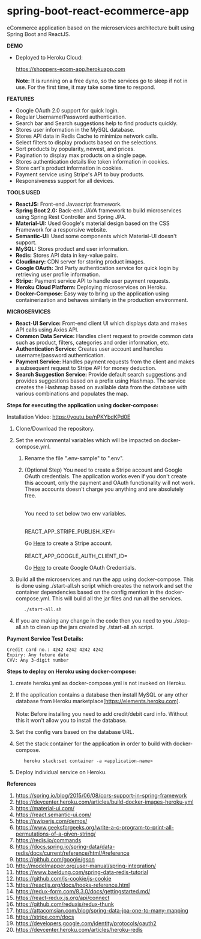 # spring-boot-react-ecommerce-app
eCommerce application based on the microservices architecture built using Spring Boot and ReactJS.

**DEMO**
- Deployed to Heroku Cloud:

  https://shoppers-ecom-app.herokuapp.com

  **Note:** It is running on a free dyno, so the services go to sleep if not in use.
       For the first time, it may take some time to respond.
 
**FEATURES**

- Google OAuth 2.0 support for quick login.
- Regular Username/Password authentication.
- Search bar and Search suggestions help to find products quickly.
- Stores user information in the MySQL database.
- Stores API data in Redis Cache to minimize network calls.
- Select filters to display products based on the selections.
- Sort products by popularity, newest, and prices.
- Pagination to display max products on a single page.
- Stores authentication details like token information in cookies.
- Store cart's product information in cookies.
- Payment service using Stripe's API to buy products.
- Responsiveness support for all devices.

**TOOLS USED**

- **ReactJS:** Front-end Javascript framework.
- **Spring Boot 2.0:** Back-end JAVA framework to build microservices using Spring
 Rest Controller and Spring JPA.
- **Material-UI:** Used Google's material design based on the CSS Framework for a responsive website.
- **Semantic-UI:** Used some components which Material-UI doesn't support.
- **MySQL:** Stores product and user information.
- **Redis:** Stores API data in key-value pairs.
- **Cloudinary:** CDN server for storing product images. 
- **Google OAuth:** 3rd Party authentication service for quick login by retrieving user profile information. 
- **Stripe:** Payment service API to handle user payment requests.
- **Heroku Cloud Platform:** Deploying microservices on Heroku.
- **Docker-Compose:** Easy way to bring up the application using containerization and behaves similarly in the production environment.
 
**MICROSERVICES**

- **React-UI Service:** Front-end client UI which displays data and makes API calls using Axios API.
- **Common Data Service:** Handles client request to provide common data such as product, filters, categories and order information, etc. 
- **Authentication Service:** Creates user account and handles username/password authentication.
- **Payment Service:** Handles payment requests from the client and makes a subsequent request to Stripe API
 for money deduction. 
- **Search Suggestion Service:** Provide default search suggestions and provides suggestions based on a prefix using Hashmap. The service creates the Hashmap based on available data from the database with various combinations and populates the map.

**Steps for executing the application using docker-compose:**

Installation Video: https://youtu.be/nPKYbdKPd0E

1. Clone/Download the repository.

2. Set the environmental variables which will be impacted on docker-compose.yml.
   
    1. Rename the file ".env-sample" to ".env".     
    2. (Optional Step) You need to create a Stripe account and Google OAuth credentials.
       The application works even if you don't create this account, only the payment and OAuth functionality will not work.
       These accounts doesn't charge you anything and are absolutely free.<br/><br/>

       You need to set below two env variables.<br/><br/>

       REACT_APP_STRIPE_PUBLISH_KEY=<Your Stripe Publishable Key>

       Go [Here](https://dashboard.stripe.com/register) to create a Stripe account.
       <br/><br/>
       REACT_APP_GOOGLE_AUTH_CLIENT_ID=<Your Google AUTH Client ID>

       Go [Here](https://console.developers.google.com) to create Google OAuth Credentials.

3. Build all the microservices and run the app using docker-compose. This is done using ./start-all.sh script which creates the network and set the container dependencies based on the config mention in the docker-compose.yml. 
   This will build all the jar files and run all the services.
   ```
      ./start-all.sh
   ```

4. If you are making any change in the code then you need to you ./stop-all.sh to clean up the jars created by ./start-all.sh script.

**Payment Service Test Details:**

    Credit card no.: 4242 4242 4242 4242
    Expiry: Any future date
    CVV: Any 3-digit number

**Steps to deploy on Heroku using docker-compose:**

1. create heroku.yml as docker-compose.yml is not invoked on Heroku.

2. If the application contains a database then install MySQL or any other database 
   from Heroku marketplace[https://elements.heroku.com].
   <br/><br/>
   Note: Before installing you need to add credit/debit card info. Without this it 
   won't allow you to install the database.


3. Set the config vars based on the database URL.
    

4. Set the stack:container for the application in order to build with docker-compose.
   ```
      heroku stack:set container -a <application-name>
   ```
 
5. Deploy individual service on Heroku.


**References**  
1. https://spring.io/blog/2015/06/08/cors-support-in-spring-framework
2. https://devcenter.heroku.com/articles/build-docker-images-heroku-yml
3. https://material-ui.com/
4. https://react.semantic-ui.com/
5. https://swiperjs.com/demos/
6. https://www.geeksforgeeks.org/write-a-c-program-to-print-all-permutations-of-a-given-string/
7. https://redis.io/commands
8. https://docs.spring.io/spring-data/data-redis/docs/current/reference/html/#reference
9. https://github.com/google/gson
10. http://modelmapper.org/user-manual/spring-integration/
11. https://www.baeldung.com/spring-data-redis-tutorial
12. https://github.com/js-cookie/js-cookie
13. https://reactjs.org/docs/hooks-reference.html
14. https://redux-form.com/8.3.0/docs/gettingstarted.md/
15. https://react-redux.js.org/api/connect
16. https://github.com/reduxjs/redux-thunk
17. https://attacomsian.com/blog/spring-data-jpa-one-to-many-mapping
18. https://stripe.com/docs
19. https://developers.google.com/identity/protocols/oauth2
20. https://devcenter.heroku.com/articles/heroku-redis
